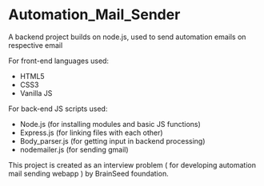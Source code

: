 # Automation_Mail_Sender
A backend project builds on node.js, used to send automation emails on respective email

For front-end languages used:
- HTML5
- CSS3
- Vanilla JS

For back-end JS scripts used:
- Node.js (for installing modules and basic JS functions)
- Express.js (for linking files with each other)
- Body_parser.js (for getting input in backend processing)
- nodemailer.js (for sending gmail)

This project is created as an interview problem ( for developing automation mail sending webapp ) by BrainSeed foundation.
